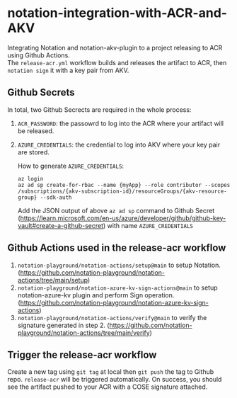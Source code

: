 # notation-integration-with-ACR-and-AKV
Integrating Notation and notation-akv-plugin to a project releasing to ACR using Github Actions. <br>
The `release-acr.yml` workflow builds and releases the artifact to ACR, then `notation sign` it with a key pair from AKV.

## Github Secrets
In total, two Github Secrects are required in the whole process:
1. `ACR_PASSWORD`: the passowrd to log into the ACR where your artifact will be released.
2. `AZURE_CREDENTIALS`: the credential to log into AKV where your key pair are stored.
    
    How to generate `AZURE_CREDENTIALS`:
    ```
    az login
    az ad sp create-for-rbac --name {myApp} --role contributor --scopes /subscriptions/{akv-subscription-id}/resourceGroups/{akv-resource-group} --sdk-auth
    ```
    Add the JSON output of above `az ad sp` command to Github Secret (https://learn.microsoft.com/en-us/azure/developer/github/github-key-vault#create-a-github-secret) with name `AZURE_CREDENTIALS`

## Github Actions used in the release-acr workflow
1. `notation-playground/notation-actions/setup@main` to setup Notation. (https://github.com/notation-playground/notation-actions/tree/main/setup)
2. `notation-playground/notation-azure-kv-sign-actions@main` to setup notation-azure-kv plugin and perform Sign operation. (https://github.com/notation-playground/notation-azure-kv-sign-actions)
3. `notation-playground/notation-actions/verify@main` to verify the signature generated in step 2. (https://github.com/notation-playground/notation-actions/tree/main/verify)

## Trigger the release-acr workflow
Create a new tag using `git tag` at local then `git push` the tag to Github repo. `release-acr` will be triggered automatically. On success, you should see the artifact pushed to your ACR with a COSE signature attached. 